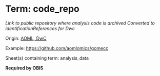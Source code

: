 # Term: code_repo

*Link to public repository where analysis code is archived 
Converted to identificationReferences for Dwc*

Origin: [AOML, DwC](https://dwc.tdwg.org/list/)

Example: https://github.com/aomlomics/gomecc

Sheet(s) containing term: analysis_data

**Required by OBIS**